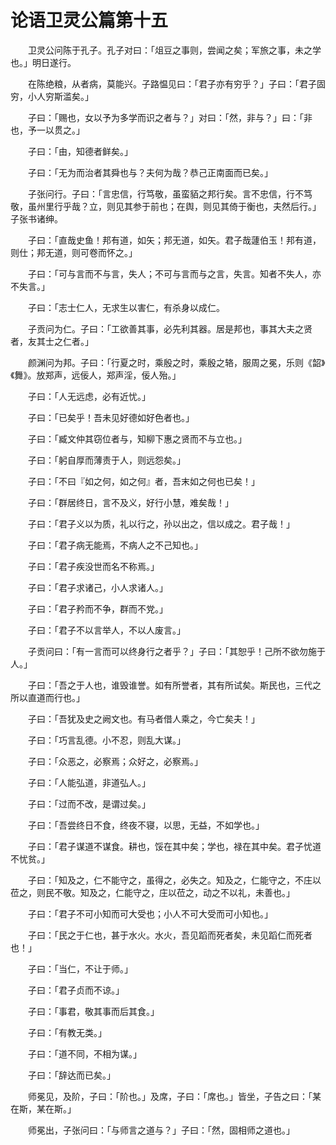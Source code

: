 # 论语卫灵公篇第十五

　　卫灵公问陈于孔子。孔子对曰：「俎豆之事则，尝闻之矣；军旅之事，未之学也。」明日遂行。

　　在陈绝粮，从者病，莫能兴。子路愠见曰：「君子亦有穷乎？」子曰：「君子固穷，小人穷斯滥矣。」

　　子曰：「赐也，女以予为多学而识之者与？」对曰：「然，非与？」曰：「非也，予一以贯之。」

　　子曰：「由，知德者鲜矣。」

　　子曰：「无为而治者其舜也与？夫何为哉？恭己正南面而已矣。」

　　子张问行。子曰：「言忠信，行笃敬，虽蛮貊之邦行矣。言不忠信，行不笃敬，虽州里行乎哉？立，则见其参于前也；在舆，则见其倚于衡也，夫然后行。」子张书诸绅。

　　子曰：「直哉史鱼！邦有道，如矢；邦无道，如矢。君子哉蘧伯玉！邦有道，则仕；邦无道，则可卷而怀之。」

　　子曰：「可与言而不与言，失人；不可与言而与之言，失言。知者不失人，亦不失言。」

　　子曰：「志士仁人，无求生以害仁，有杀身以成仁。

　　子贡问为仁。子曰：「工欲善其事，必先利其器。居是邦也，事其大夫之贤者，友其士之仁者。」

　　颜渊问为邦。子曰：「行夏之时，乘殷之时，乘殷之辂，服周之冕，乐则《韶》《舞》。放郑声，远佞人，郑声淫，佞人殆。」

　　子曰：「人无远虑，必有近忧。」

　　子曰：「已矣乎！吾未见好德如好色者也。」

　　子曰：「臧文仲其窃位者与，知柳下惠之贤而不与立也。」

　　子曰：「躬自厚而薄责于人，则远怨矣。」

　　子曰：「不曰『如之何，如之何』者，吾末如之何也已矣！」

　　子曰：「群居终日，言不及义，好行小慧，难矣哉！」

　　子曰：「君子义以为质，礼以行之，孙以出之，信以成之。君子哉！」

　　子曰：「君子病无能焉，不病人之不己知也。」

　　子曰：「君子疾没世而名不称焉。」

　　子曰：「君子求诸己，小人求诸人。」

　　子曰：「君子矜而不争，群而不党。」

　　子曰：「君子不以言举人，不以人废言。」

　　子贡问曰：「有一言而可以终身行之者乎？」子曰：「其恕乎！己所不欲勿施于人。」

　　子曰：「吾之于人也，谁毁谁誉。如有所誉者，其有所试矣。斯民也，三代之所以直道而行也。」

　　子曰：「吾犹及史之阙文也。有马者借人乘之，今亡矣夫！」

　　子曰：「巧言乱德。小不忍，则乱大谋。」

　　子曰：「众恶之，必察焉；众好之，必察焉。」

　　子曰：「人能弘道，非道弘人。」

　　子曰：「过而不改，是谓过矣。」

　　子曰：「吾尝终日不食，终夜不寝，以思，无益，不如学也。」

　　子曰：「君子谋道不谋食。耕也，馁在其中矣；学也，禄在其中矣。君子忧道不忧贫。」

　　子曰：「知及之，仁不能守之，虽得之，必失之。知及之，仁能守之，不庄以莅之，则民不敬。知及之，仁能守之，庄以莅之，动之不以礼，未善也。」

　　子曰：「君子不可小知而可大受也；小人不可大受而可小知也。」

　　子曰：「民之于仁也，甚于水火。水火，吾见蹈而死者矣，未见蹈仁而死者也！」

　　子曰：「当仁，不让于师。」

　　子曰：「君子贞而不谅。」

　　子曰：「事君，敬其事而后其食。」

　　子曰：「有教无类。」

　　子曰：「道不同，不相为谋。」

　　子曰：「辞达而已矣。」

　　师冕见，及阶，子曰：「阶也。」及席，子曰：「席也。」皆坐，子告之曰：「某在斯，某在斯。」

　　师冕出，子张问曰：「与师言之道与？」子曰：「然，固相师之道也。」